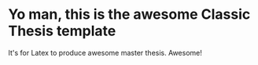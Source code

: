 Yo man, this is the awesome Classic Thesis template 
==============
It's for Latex to produce awesome master thesis. Awesome!